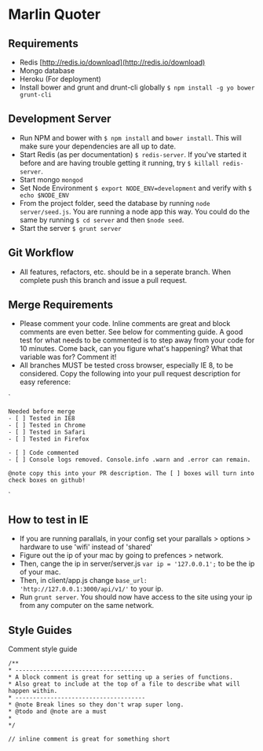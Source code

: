 # Marlin Quoter

## Requirements
- Redis [http://redis.io/download](http://redis.io/download)
- Mongo database
- Heroku (For deployment)
- Install bower and grunt and drunt-cli globally `$ npm install -g yo bower grunt-cli`

## Development Server
- Run NPM and bower with `$ npm install` and `bower install`. This will make sure your dependencies are all up to date. 
- Start Redis (as per documentation) `$ redis-server`. If you've started it before and are having trouble getting it running, try `$ killall redis-server`. 
- Start mongo `mongod`
- Set Node Environment `$ export NODE_ENV=development` and verify with `$ echo $NODE_ENV`
- From the project folder, seed the database by running `node server/seed.js`. You are running a node app this way. You could do the same by running `$ cd server` and then `$node seed`.
- Start the server `$ grunt server`

## Git Workflow
- All features, refactors, etc. should be in a seperate branch. When complete push this branch and issue a pull request.

## Merge Requirements 
- Please comment your code. Inline comments are great and block comments are even better. See below for commenting guide. A good test for what needs to be commented is to step away from your code for 10 minutes. Come back, can you figure what's happening? What that variable was for? Comment it!
- All branches MUST be tested cross browser, especially IE 8, to be considered. Copy the following into your pull request description for easy reference: 

`

    Needed before merge
    - [ ] Tested in IE8 
    - [ ] Tested in Chrome
    - [ ] Tested in Safari
    - [ ] Tested in Firefox

    - [ ] Code commented
    - [ ] Console logs removed. Console.info .warn and .error can remain. 
    
    @note copy this into your PR description. The [ ] boxes will turn into check boxes on github!

` 

## How to test in IE
- If you are running parallals, in your config set your parallals > options > hardware to use 'wifi' instead of 'shared'
- Figure out the ip of your mac by going to prefences > network. 
- Then, cange the ip in server/server.js `var ip = '127.0.0.1';` to be the ip of your mac.
- Then, in client/app.js change `base_url: 'http://127.0.0.1:3000/api/v1/'` to your ip. 
- Run `grunt server`. You should now have access to the site using your ip from any computer on the same network.     


## Style Guides
Comment style guide 

    /**
    * -------------------------------------
    * A block comment is great for setting up a series of functions.
    * Also great to include at the top of a file to describe what will happen within. 
    * -------------------------------------
    * @note Break lines so they don't wrap super long. 
    * @todo and @note are a must
    *
    */
    
    // inline comment is great for something short